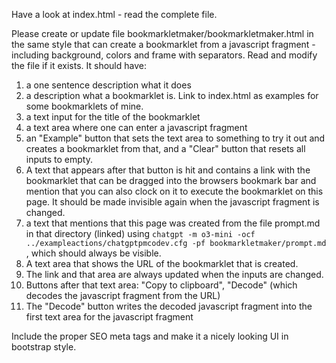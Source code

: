 Have a look at index.html - read the complete file.

Please create or update file bookmarkletmaker/bookmarkletmaker.html in the same style that can create a bookmarklet 
from a javascript fragment - including background, colors and frame with separators. Read and modify the file if it 
exists. It should have:
1. a one sentence description what it does
2. a description what a bookmarklet is. Link to index.html as examples for some bookmarklets of mine.
3. a text input for the title of the bookmarklet
4. a text area where one can enter a javascript fragment
5. an "Example" button that sets the text area to something to try it out and creates a bookmarklet from that,
and a "Clear" button that resets all inputs to empty.
6. A text that appears after that button is hit and contains a link with the bookmarklet that can be dragged into 
   the browsers bookmark bar and mention that you can also clock on it to execute the bookmarklet on this page.
   It should be made invisible again when the javascript fragment is changed.
7. a text that mentions that this page was created from the file prompt.md in that directory (linked) using 
   `chatgpt -m o3-mini -ocf ../exampleactions/chatgptpmcodev.cfg -pf bookmarkletmaker/prompt.md` , which should 
   always be visible.
8. A text area that shows the URL of the bookmarklet that is created.
9. The link and that area are always updated when the inputs are changed.
10. Buttons after that text area: "Copy to clipboard", "Decode" (which decodes the javascript fragment from the URL)
11. The "Decode" button writes the decoded javascript fragment into the first text area for the javascript fragment

Include the proper SEO meta tags and make it a nicely looking UI in bootstrap style.
